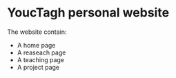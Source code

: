 # YoucTagh personal website

The website contain: 
* A home page
* A reaseach page 
* A teaching page
* A project page
